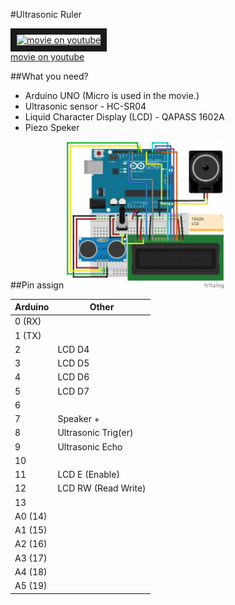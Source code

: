#Ultrasonic Ruler

<a href="http://www.youtube.com/watch?feature=player_embedded&v=_xOopBCNof0
" target="_blank"><img src="http://img.youtube.com/vi/_xOopBCNof0/0.jpg" 
alt="movie on youtube" width=50% border="10" /></a>  
[movie on youtube](https://www.youtube.com/watch?v=_xOopBCNof0)  

##What you need?
* Arduino UNO (Micro is used in the movie.)  
* Ultrasonic sensor - HC-SR04
* Liquid Character Display (LCD) - QAPASS 1602A
* Piezo Speker 

##Pin assign
<a><img src="https://github.com/matzTada/UltrasonicRuler/blob/master/UltraSonic_breadboard.png" 
alt="UltraSonic_breadboard" width=50%></a>


Arduino|Other  
--- | ---   
0 (RX) |   
1 (TX) |   
2 | LCD D4    
3 | LCD D5   
4 | LCD D6   
5 | LCD D7   
6 |  
7 | Speaker +  
8 | Ultrasonic Trig(er)    
9 | Ultrasonic Echo   
10 |  
11 | LCD E (Enable)  
12 | LCD RW (Read Write)  
13 |  
A0 (14) | 
A1 (15) | 
A2 (16) | 
A3 (17) | 
A4 (18) | 
A5 (19) | 
